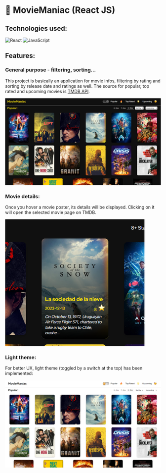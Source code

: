 # 🎥 MovieManiac (React JS)

## Technologies used:

![React](https://img.shields.io/badge/react-%2320232a.svg?style=for-the-badge&logo=react&logoColor=%2361DAFB) ![JavaScript](https://img.shields.io/badge/javascript-%23323330.svg?style=for-the-badge&logo=javascript&logoColor=%23F7DF1E)

## Features:

### General purpose - filtering, sorting...

This project is basically an application for movie infos, filtering by rating and sorting by release date and ratings as well. The source for popular, top rated and upcoming movies is [TMDB API](https://developer.themoviedb.org/reference/intro/getting-started).

<img title="dark-theme" alt="movie maniac on dark theme" src="./src/assets/moviemaniac-dark.png">

### Movie details:

Once you hover a movie poster, its details will be displayed. Clicking on it will open the selected movie page on TMDB.

<img title="movie-details" alt="movie details on hover" src="./src/assets/moviemaniac-details.png">

### Light theme:

For better UX, light theme (toggled by a switch at the top) has been implemented:

<img title="light-theme" alt="movie maniac on light theme" src="./src/assets/moviemaniac-light.png">
